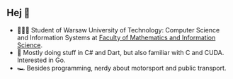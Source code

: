 ## Hej 👋

- 👨🏻‍🎓 Student of Warsaw University of Technology: Computer Science and Information Systems at [Faculty of Mathematics and Information Science](https://ww4.mini.pw.edu.pl/).
- 💜 Mostly doing stuff in C# and Dart, but also familiar with C and CUDA. Interested in Go.
- 🏎 Besides programming, nerdy about motorsport and public transport.

<!--
**TortillaZHawaii/TortillaZHawaii** is a ✨ _special_ ✨ repository because its `README.md` (this file) appears on your GitHub profile.

Here are some ideas to get you started:

- 🔭 I’m currently working on ...
- 🌱 I’m currently learning ...
- 👯 I’m looking to collaborate on ...
- 🤔 I’m looking for help with ...
- 💬 Ask me about ...
- 📫 How to reach me: ...
- 😄 Pronouns: ...
- ⚡ Fun fact: ...
-->
